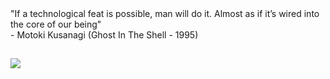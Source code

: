 <div>
 "If a technological feat is possible, man will do it. Almost as if it’s wired into the core of our being"
<br>
 - Motoki Kusanagi (Ghost In The Shell - 1995)
</div>

<!---
<div align="center">
  <a href="https://github.com/GustavoBonif">
  <img height="180em" src="https://github-readme-stats.vercel.app/api?username=GustavoBonif&show_icons=true&theme=github_dark&include_all_commits=true&count_private=true"/>
  <img height="180em" src="https://github-readme-stats.vercel.app/api/top-langs/?username=GustavoBonif&layout=compact&langs_count=7&theme=github_dark"/>
</div>

<div align="center" style="display: inline_block;"><br>
  <img align="center" alt="HTML" height="30" width="40" src="https://cdn.jsdelivr.net/gh/devicons/devicon/icons/html5/html5-original.svg">
  <img align="center" alt="CSS" height="30" width="40" src="https://cdn.jsdelivr.net/gh/devicons/devicon/icons/css3/css3-original.svg">
  <img align="center" alt="Js" height="30" width="40" src="https://cdn.jsdelivr.net/gh/devicons/devicon/icons/javascript/javascript-original.svg">
  <img align="center" alt="Js" height="30" width="40" src="https://cdn.jsdelivr.net/gh/devicons/devicon/icons/vuejs/vuejs-original.svg">
  <img align="center" alt="Bootstrap" height="50" width="40" src="https://cdn.jsdelivr.net/gh/devicons/devicon/icons/bootstrap/bootstrap-original.svg">
  <img align="center" alt="Php" height="50" width="40" src="https://cdn.jsdelivr.net/gh/devicons/devicon/icons/php/php-original.svg">
  <img align="center" alt="Java" height="50" width="40" src="https://cdn.jsdelivr.net/gh/devicons/devicon/icons/java/java-original.svg">
  <img align="center" alt="MySql" height="50" width="40" src="https://cdn.jsdelivr.net/gh/devicons/devicon/icons/mysql/mysql-original-wordmark.svg">
  <img align="center" alt="C" height="50" width="40" src="https://cdn.jsdelivr.net/gh/devicons/devicon/icons/c/c-original.svg">
  <img align="center" alt="Py" height="50" width="40" src="https://cdn.jsdelivr.net/gh/devicons/devicon/icons/python/python-original.svg">
  <img align="right" alt="Gif" src="https://github.com/GustavoBonif/GustavoBonif/blob/main/ghost-in-the-shell.gif" width="200" height="150" />
</div>
--->

##

<div>
  <a href="https://www.linkedin.com/in/gustavo-bonif%C3%A1cio-b68675181/" target="_blank"><img src="https://img.shields.io/badge/-LinkedIn-%230077B5?style=for-the-badge&logo=linkedin&logoColor=white" target="_blank"></a> 
</div>
